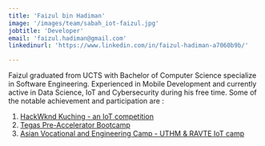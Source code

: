 ```yaml
---
title: 'Faizul bin Hadiman'
image: '/images/team/sabah_iot-faizul.jpg'
jobtitle: 'Developer'
email: 'faizul.hadiman@gmail.com'
linkedinurl: 'https://www.linkedin.com/in/faizul-hadiman-a7060b9b/'

---
```


Faizul graduated from UCTS with Bachelor of Computer Science specialize in Software Engineering. Experienced in Mobile Development and currently active in Data Science, IoT and Cybersecurity during his free time. Some of the notable achievement and participation are : 

1. [HackWknd Kuching - an IoT competition](https://www.theborneopost.com/2018/03/29/20-start-ups-join-tegas-pre-accelerator-bootcamp/)
2. [Tegas Pre-Accelerator Bootcamp](https://www.theborneopost.com/2018/03/29/20-start-ups-join-tegas-pre-accelerator-bootcamp/)
3. [Asian Vocational and Engineering Camp - UTHM & RAVTE IoT camp](https://scm.ucts.edu.my/asia-tvet-experts-forum-2017/)